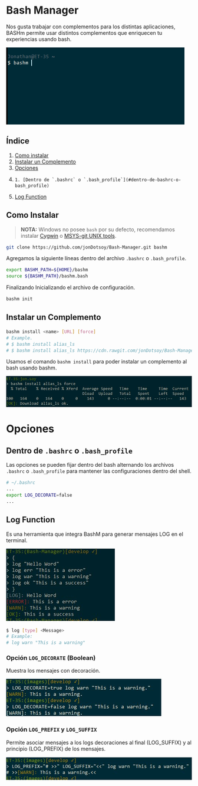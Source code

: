 Bash Manager
============

Nos gusta trabajar con complementos para los distintas aplicaciones, BASHm permite usar distintos complementos que enriquecen tu experiencias usando bash.

![Demo Live](doc/images/demo_bashm_live.gif)


Índice
------

1. [Como instalar](#como-instalar)
2. [Instalar un Complemento](#instalar-un-complemento)
3. [Opciones](#opciones)
4.     1. [Dentro de `.bashrc` o `.bash_profile`](#dentro-de-bashrc-o-bash_profile)
4. [Log Function](#log-function)


Como Instalar
-------------

> **NOTA:** Windows no posee `bash` por su defecto, recomendamos instalar [Cygwin](https://www.cygwin.com/) o [MSYS-git UNIX tools](https://msysgit.github.io/).

```bash
git clone https://github.com/jonDotsoy/Bash-Manager.git bashm
```

Agregamos la siguiente líneas dentro del archivo `.bashrc` o `.bash_profile`.

```bash
export BASHM_PATH=${HOME}/bashm
source ${BASHM_PATH}/bashm.bash
```

Finalizando Inicializando el archivo de configuración.

```bash
bashm init
```

Instalar un Complemento
-----------------------

```bash
bashm install <name> [URL] [force]
# Example.
# $ bashm install alias_ls
# $ bashm install alias_ls https://cdn.rawgit.com/jonDotsoy/Bash-Manager/master/down_plugins/alias_ls.bash
```

Usamos el comando `bashm install` para poder instalar un complemento al bash usando bashm.

![Demo Bashm Install](doc/images/demo_bashm_install_success.jpg)


Opciones
========

## Dentro de `.bashrc` o `.bash_profile`

Las opciones se pueden fijar dentro del bash alternando los archivos `.bashrc` o `.bash_profile` para mantener las configuraciones dentro del shell.

```bash
# ~/.bashrc
...
export LOG_DECORATE=false
...
```

Log Function
------------

Es una herramienta que integra BashM para generar mensajes LOG en el terminal.


![Logs](doc/images/demo_log.jpg)

```bash
$ log [type] <Message>
# Example:
# log warn "This is a warning"
 ```

### Opción `LOG_DECORATE` (Boolean)

Muestra los mensajes con decoración.

![Docoration Log](doc/images/demo_log_decorate.jpg)


### Opción `LOG_PREFIX` y `LOG_SUFFIX`

Permite asociar mensajes a los logs decoraciones al final (LOG_SUFFIX) y al principio (LOG_PREFIX) de los mensajes. 

![Decoration Suffix and Preffix](doc/images/demo_log_prefix_and_suffix.jpg)


